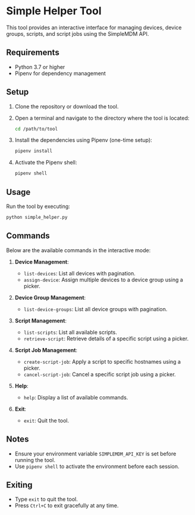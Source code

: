 
# Simple Helper Tool

This tool provides an interactive interface for managing devices, device groups, scripts, and script jobs using the SimpleMDM API.

## Requirements

- Python 3.7 or higher
- Pipenv for dependency management

## Setup

1. Clone the repository or download the tool.
2. Open a terminal and navigate to the directory where the tool is located:
   ```bash
   cd /path/to/tool
   ```
3. Install the dependencies using Pipenv (one-time setup):
   ```bash
   pipenv install
   ```

4. Activate the Pipenv shell:
   ```bash
   pipenv shell
   ```

## Usage

Run the tool by executing:
```bash
python simple_helper.py
```

## Commands

Below are the available commands in the interactive mode:

1. **Device Management**:
   - `list-devices`: List all devices with pagination.
   - `assign-device`: Assign multiple devices to a device group using a picker.

2. **Device Group Management**:
   - `list-device-groups`: List all device groups with pagination.

3. **Script Management**:
   - `list-scripts`: List all available scripts.
   - `retrieve-script`: Retrieve details of a specific script using a picker.

4. **Script Job Management**:
   - `create-script-job`: Apply a script to specific hostnames using a picker.
   - `cancel-script-job`: Cancel a specific script job using a picker.

5. **Help**:
   - `help`: Display a list of available commands.

6. **Exit**:
   - `exit`: Quit the tool.

## Notes

- Ensure your environment variable `SIMPLEMDM_API_KEY` is set before running the tool.
- Use `pipenv shell` to activate the environment before each session.

## Exiting

- Type `exit` to quit the tool.
- Press `Ctrl+C` to exit gracefully at any time.
